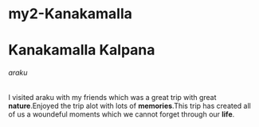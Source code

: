 # my2-Kanakamalla
# Kanakamalla Kalpana
###### araku 

I visited araku with my friends which was a great trip with great **nature**.Enjoyed the trip alot with lots of **memories**.This trip has created all of us a woundeful moments which we cannot forget through our **life**.
